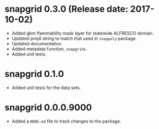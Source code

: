 # snapgrid 0.3.0 (Release date: 2017-10-02)

* Added gbm flammability mask layer for statewide ALFRESCO domain.
* Updated proj4 string to match that used in `snappoly` package.
* Updated documentation.
* Added metadata function, `snapgrids`.
* Added unit tests.

# snapgrid 0.1.0

* Added unit tests for the data sets.

# snapgrid 0.0.0.9000

* Added a `NEWS.md` file to track changes to the package.

